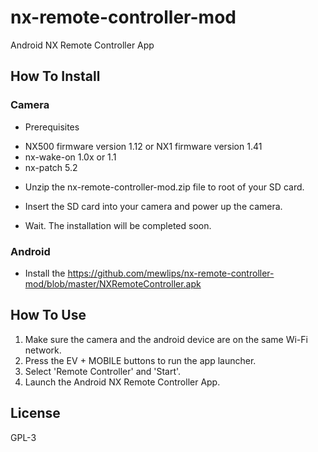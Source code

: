 # nx-remote-controller-mod

Android NX Remote Controller App

## How To Install

### Camera
 
* Prerequisites
 - NX500 firmware version 1.12 or NX1 firmware version 1.41
 - nx-wake-on 1.0x or 1.1
 - nx-patch 5.2

* Unzip the nx-remote-controller-mod.zip file to root of your SD card.

* Insert the SD card into your camera and power up the camera.

* Wait. The installation will be completed soon.

### Android
- Install the https://github.com/mewlips/nx-remote-controller-mod/blob/master/NXRemoteController.apk

## How To Use

1. Make sure the camera and the android device are on the same Wi-Fi network.
2. Press the EV + MOBILE buttons to run the app launcher.
3. Select 'Remote Controller' and 'Start'.
4. Launch the Android NX Remote Controller App.

## License

GPL-3
